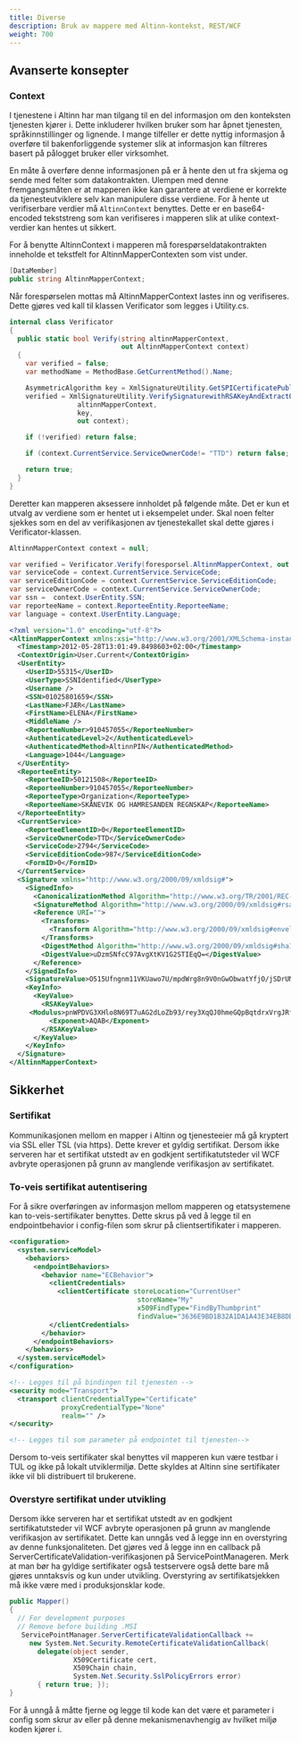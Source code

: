 ```yaml
---
title: Diverse
description: Bruk av mappere med Altinn-kontekst, REST/WCF
weight: 700
---
```



## Avanserte konsepter

### Context

I tjenestene i Altinn har man tilgang til en del informasjon om den konteksten tjenesten kjører i. 
Dette inkluderer hvilken bruker som har åpnet tjenesten, språkinnstillinger og lignende. 
I mange tilfeller er dette nyttig informasjon å overføre til bakenforliggende systemer slik at informasjon kan
filtreres basert på pålogget bruker eller virksomhet. 

En måte å overføre denne informasjonen på er å hente den ut fra skjema og sende med felter som datakontrakten. 
Ulempen med denne fremgangsmåten er at mapperen ikke kan garantere at verdiene er korrekte da tjenesteutviklere selv kan manipulere disse verdiene. 
For å hente ut verifiserbare verdier må `AltinnContext` benyttes.
Dette er en base64-encoded tekststreng som kan verifiseres i mapperen slik at ulike context-verdier kan hentes ut sikkert.

For å benytte AltinnContext i mapperen må forespørseldatakontrakten inneholde et tekstfelt for AltinnMapperContexten som vist under.

```csharp
[DataMember]
public string AltinnMapperContext;
```

Når forespørselen mottas må AltinnMapperContext lastes inn og verifiseres. 
Dette gjøres ved kall til klassen Verificator som legges i Utility.cs.

```csharp
internal class Verificator  
{
  public static bool Verify(string altinnMapperContext, 
                            out AltinnMapperContext context)
  {
    var verified = false;
    var methodName = MethodBase.GetCurrentMethod().Name;

    AsymmetricAlgorithm key = XmlSignatureUtility.GetSPICertificatePublicKey();
    verified = XmlSignatureUtility.VerifySignaturewithRSAKeyAndExtractObject(
                 altinnMapperContext, 
                 key, 
                 out context);

    if (!verified) return false;

    if (context.CurrentService.ServiceOwnerCode!= "TTD") return false;

    return true;
  }
}
```

Deretter kan mapperen aksessere innholdet på følgende måte. 
Det er kun et utvalg av verdiene som er hentet ut i eksempelet under.
Skal noen felter sjekkes som en del av verifikasjonen av tjenestekallet skal dette gjøres i Verificator-klassen.

```csharp
AltinnMapperContext context = null;

var verified = Verificator.Verify(foresporsel.AltinnMapperContext, out context);
var serviceCode = context.CurrentService.ServiceCode;
var serviceEditionCode = context.CurrentService.ServiceEditionCode;
var serviceOwnerCode = context.CurrentService.ServiceOwnerCode;
var ssn =  context.UserEntity.SSN;
var reporteeName = context.ReporteeEntity.ReporteeName;
var language = context.UserEntity.Language;
```

```xml
<?xml version="1.0" encoding="utf-8"?>
<AltinnMapperContext xmlns:xsi="http://www.w3.org/2001/XMLSchema-instance" xmlns:xsd="http://www.w3.org/2001/XMLSchema">
  <Timestamp>2012-05-28T13:01:49.8498603+02:00</Timestamp>
  <ContextOrigin>User.Current</ContextOrigin>
  <UserEntity>
    <UserID>55315</UserID>
    <UserType>SSNIdentified</UserType>
    <Username />
    <SSN>01025801659</SSN>
    <LastName>FJÆR</LastName>
    <FirstName>ELENA</FirstName>
    <MiddleName />
    <ReporteeNumber>910457055</ReporteeNumber>
    <AuthenticatedLevel>2</AuthenticatedLevel>
    <AuthenticatedMethod>AltinnPIN</AuthenticatedMethod>
    <Language>1044</Language>
  </UserEntity>
  <ReporteeEntity>
    <ReporteeID>50121508</ReporteeID>
    <ReporteeNumber>910457055</ReporteeNumber>
    <ReporteeType>Organization</ReporteeType>
    <ReporteeName>SKÅNEVIK OG HAMRESANDEN REGNSKAP</ReporteeName>
  </ReporteeEntity>
  <CurrentService>
    <ReporteeElementID>0</ReporteeElementID>
    <ServiceOwnerCode>TTD</ServiceOwnerCode>
    <ServiceCode>2794</ServiceCode>
    <ServiceEditionCode>987</ServiceEditionCode>
    <FormID>0</FormID>
  </CurrentService>
  <Signature xmlns="http://www.w3.org/2000/09/xmldsig#">
    <SignedInfo>
      <CanonicalizationMethod Algorithm="http://www.w3.org/TR/2001/REC-xml-c14n-20010315" />
      <SignatureMethod Algorithm="http://www.w3.org/2000/09/xmldsig#rsa-sha1" />
      <Reference URI="">
        <Transforms>
          <Transform Algorithm="http://www.w3.org/2000/09/xmldsig#enveloped-signature" />
        </Transforms>
        <DigestMethod Algorithm="http://www.w3.org/2000/09/xmldsig#sha1" />
        <DigestValue>uDzmSNfcC97AvgXtKV1G2STIEqQ=</DigestValue>
      </Reference>
    </SignedInfo>
    <SignatureValue>O515Ufngnm11VKUawo7U/mpdWrg8n9V0nGwObwatYfjO/jSDrUM2XForcZSkC/wbSa6Ko2N+p0+iQ+RwAq/0A7ltrhlP8yfNxHSFdSIy7zDyP+80pr3Vl4RQj9ujO1QnB6DPgg0Lfdo0fg9DNcKsVwOB/MHp6Uw77MmjTOxDYQo=</SignatureValue>
    <KeyInfo>
      <KeyValue>
        <RSAKeyValue>
     <Modulus>pnWPDVG3XHlo8N69T7uAG2dLoZb93/rey3XqQJ0hmeGQpBqtdrxVrgJRfZsGbhkgY8m3Gm3g5DclI+8CvKreXDOo2bDolYIrt4+yUNJyvv6sWlMqXiotujshrasWcwuPL8op1taXV1sx22wBsm5gVAHJs91RDOBM+XIrmKWrvK8=</Modulus>
          <Exponent>AQAB</Exponent>
        </RSAKeyValue>
      </KeyValue>
    </KeyInfo>
  </Signature>
</AltinnMapperContext>
```

## Sikkerhet

### Sertifikat

Kommunikasjonen mellom en mapper i Altinn og tjenesteeier må gå kryptert via SSL eller TSL (via https).
Dette krever et gyldig sertifikat. Dersom ikke serveren har et sertifikat utstedt av en godkjent sertifikatutsteder vil WCF
avbryte operasjonen på grunn av manglende verifikasjon av sertifikatet.

### To-veis sertifikat autentisering

For å sikre overføringen av informasjon mellom mapperen og etatsystemene kan to-veis-sertifikater benyttes.
Dette skrus på ved å legge til en endpointbehavior i config-filen som skrur på clientsertifikater i mapperen. 

```xml
<configuration>
  <system.serviceModel>
    <behaviors>
      <endpointBehaviors>
        <behavior name="ECBehavior">
          <clientCredentials>
            <clientCertificate storeLocation="CurrentUser"
                                storeName="My"
                                x509FindType="FindByThumbprint"
                                findValue="3636E9BD1B32A1DA1A43E34EB8DE637289C03345"/>
          </clientCredentials>
        </behavior>
      </endpointBehaviors>
    </behaviors>
  </system.serviceModel>
</configuration>

<!-- Legges til på bindingen til tjenesten -->
<security mode="Transport">
  <transport clientCredentialType="Certificate"
             proxyCredentialType="None"
             realm="" />
</security>

<!-- Legges til som parameter på endpointet til tjenesten-->
```

Dersom to-veis sertifikater skal benyttes vil mapperen kun være testbar i TUL og ikke på lokalt utviklermiljø.
Dette skyldes at Altinn sine sertifikater ikke vil bli distribuert til brukerene.

### Overstyre sertifikat under utvikling

 Dersom ikke serveren har et sertifikat utstedt av en godkjent sertifikatutsteder vil WCF avbryte operasjonen
 på grunn av manglende verifikasjon av sertifikatet. Dette kan unngås ved å legge inn en overstyring av denne funksjonaliteten.
 Det gjøres ved å legge inn en callback på ServerCertificateValidation-verifikasjonen på ServicePointManageren.
 Merk at man bør ha gyldige sertifikater også testservere også dette bare må gjøres unntaksvis og kun under utvikling.
 Overstyring av sertifikatsjekken må ikke være med i produksjonsklar kode.

```csharp
public Mapper() 
{
  // For development purposes
  // Remove before building .MSI
   ServicePointManager.ServerCertificateValidationCallback +=
     new System.Net.Security.RemoteCertificateValidationCallback(
       delegate(object sender, 
                X509Certificate cert, 
                X509Chain chain, 
                System.Net.Security.SslPolicyErrors error)
       { return true; });
}
```

For å unngå å måtte fjerne og legge til kode kan det være et parameter i config
som skrur av eller på denne mekanismenavhengig av hvilket miljø koden kjører i.
